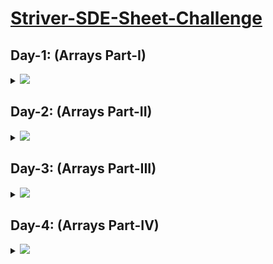 # [Striver-SDE-Sheet-Challenge](https://takeuforward.org/interviews/strivers-sde-sheet-top-coding-interview-problems)

## Day-1: (Arrays Part-I)

<details>
  <summary><img id="array" src="https://img.shields.io/badge/ARRAYS%20PART--I-6-brightgreen"></summary>
  
  | S.No. | Problem                                                                                                                     | Solutions                                                                                                                                                                                                                                                                 |
  |-------|-----------------------------------------------------------------------------------------------------------------------------|-------------------------------------------------------------------------------------------------------------------------------------------------------------------------------------------------------------------------------------------------------------------------|
  |   1   |[Set Matrix Zeroes](https://takeuforward.org/data-structure/set-matrix-zero)                                                 |<a   href="https://github.com/VishnuVVR-369/Striver-SDE-Sheet/blob/master/01%5D.%20Arrays/01%5D.%20Set%20Matrix%20Zeroes.cpp"><img src="https://img.shields.io/badge/-%20Solution-brightgreen"></a>
  |   2   |[Pascal's Triangle](https://takeuforward.org/data-structure/program-to-generate-pascals-triangle)                            |<a   href="https://github.com/VishnuVVR-369/Striver-SDE-Sheet/blob/master/01%5D.%20Arrays/02%5D.%20Pascals%20Triangle.cpp"><img src="https://img.shields.io/badge/-%20Solution-brightgreen"></a>
  |   3   |[Next Permutation](https://takeuforward.org/data-structure/next_permutation-find-next-lexicographically-greater-permutation/)|<a   href="https://github.com/VishnuVVR-369/Striver-SDE-Sheet/blob/master/01%5D.%20Arrays/03%5D.%20Next%20Permutation.cpp"><img src="https://img.shields.io/badge/-%20Solution-brightgreen"></a>
  |   4   |[Kadane's Algorithm](https://takeuforward.org/data-structure/kadanes-algorithm-maximum-subarray-sum-in-an-array/)            |<a   href="https://github.com/VishnuVVR-369/Striver-SDE-Sheet/blob/master/01%5D.%20Arrays/04%5D.%20Kadanes%20Algorithm.cpp"><img src="https://img.shields.io/badge/-%20Solution-brightgreen"></a>
  |   5   |[Sort array of 0's 1's and 2's](https://takeuforward.org/data-structure/sort-an-array-of-0s-1s-and-2s/)                      |<a   href="https://github.com/VishnuVVR-369/Striver-SDE-Sheet/blob/master/01%5D.%20Arrays/05%5D.%20Sort%20array%20of%200%2C%201%20and%202.cpp"><img src="https://img.shields.io/badge/-%20Solution-brightgreen"></a>
  |   6   |[Stock Buy and Sell](https://takeuforward.org/data-structure/stock-buy-and-sell/)                                            |<a   href="https://github.com/VishnuVVR-369/Striver-SDE-Sheet/blob/master/01%5D.%20Arrays/06%5D.%20Stock%20Buy%20and%20Sell.cpp"><img src="https://img.shields.io/badge/-%20Solution-brightgreen"></a>
  <br>
    <div align="right">
      <h3><b><a href="#striver-sde-sheet-challenge">⬆️ Back to Top</a></b></h3>
    </div>
  <br>
  
</details>

## Day-2: (Arrays Part-II)

<details>
  <summary><img id="array" src="https://img.shields.io/badge/ARRAYS%20PART--II-6-brightgreen"></summary>
  
  | S.No. | Problem                                                                                                                     | Solutions                                                                                                                                                                                                                                                                 |
  |-------|-----------------------------------------------------------------------------------------------------------------------------|-------------------------------------------------------------------------------------------------------------------------------------------------------------------------------------------------------------------------------------------------------------------------|
  |   1   |[Rotate Matrix](https://takeuforward.org/data-structure/rotate-image-by-90-degree/)                                                 |<a   href="https://github.com/VishnuVVR-369/Striver-SDE-Sheet/blob/master/02%5D.%20Arrays%20Part-II/01%5D.%20Rotate%20Matrix.cpp"><img src="https://img.shields.io/badge/-%20Solution-brightgreen"></a>
  |   2   |[Merge Overlapping Intervals](https://takeuforward.org/data-structure/merge-overlapping-sub-intervals/)                            |<a   href="https://github.com/VishnuVVR-369/Striver-SDE-Sheet/blob/master/02%5D.%20Arrays%20Part-II/02%5D.%20Merge%20Overlapping%20Subintervals.cpp"><img src="https://img.shields.io/badge/-%20Solution-brightgreen"></a>
  |   3   |[Merge Two Sorted Arrays](https://takeuforward.org/data-structure/merge-two-sorted-arrays-without-extra-space/)|<a   href="https://github.com/VishnuVVR-369/Striver-SDE-Sheet/blob/master/02%5D.%20Arrays%20Part-II/03%5D.%20Merge%20Sorted%20Arrays.cpp"><img src="https://img.shields.io/badge/-%20Solution-brightgreen"></a>
  |   4   |[Find Duplicate in the Array](https://takeuforward.org/data-structure/find-the-duplicate-in-an-array-of-n1-integers/)            |<a   href="https://github.com/VishnuVVR-369/Striver-SDE-Sheet/blob/master/02%5D.%20Arrays%20Part-II/04%5D.%20Find%20Duplicate%20in%20Array.cpp"><img src="https://img.shields.io/badge/-%20Solution-brightgreen"></a>
  |   5   |[Repeat and Missing Number](https://takeuforward.org/data-structure/find-the-repeating-and-missing-numbers/)                      |<a   href="https://github.com/VishnuVVR-369/Striver-SDE-Sheet/blob/master/02%5D.%20Arrays%20Part-II/05%5D.%20Repeat%20and%20Missing%20Number.cpp"><img src="https://img.shields.io/badge/-%20Solution-brightgreen"></a>
  |   6   |[Count Inversions](https://takeuforward.org/data-structure/count-inversions-in-an-array/)                                            |<a   href="https://github.com/VishnuVVR-369/Striver-SDE-Sheet/blob/master/02%5D.%20Arrays%20Part-II/06%5D.%20Inversion%20of%20Array.cpp"><img src="https://img.shields.io/badge/-%20Solution-brightgreen"></a>
  <br>
    <div align="right">
      <h3><b><a href="#striver-sde-sheet-challenge">⬆️ Back to Top</a></b></h3>
    </div>
  <br>
  
</details>

## Day-3: (Arrays Part-III)

<details>
  <summary><img id="array" src="https://img.shields.io/badge/ARRAYS%20PART--III-6-brightgreen"></summary>
  
  | S.No. | Problem                                                                                                                     | Solutions                                                                                                                                                                                                                                                                 |
  |-------|-----------------------------------------------------------------------------------------------------------------------------|-------------------------------------------------------------------------------------------------------------------------------------------------------------------------------------------------------------------------------------------------------------------------|
  |   1   |[Search In 2D Matrix](https://takeuforward.org/data-structure/search-in-a-sorted-2d-matrix/)                                                 |<a   href="https://github.com/VishnuVVR-369/Striver-SDE-Sheet/blob/master/03%5D.%20Arrays%20Part-III/01%5D.%20Search%20in%202D%20Matrix.cpp"><img src="https://img.shields.io/badge/-%20Solution-brightgreen"></a>
  |   2   |[Modular Exponentiation](https://takeuforward.org/data-structure/implement-powxn-x-raised-to-the-power-n/)                            |<a   href="https://github.com/VishnuVVR-369/Striver-SDE-Sheet/blob/master/03%5D.%20Arrays%20Part-III/02%5D.%20Modular%20Exponentiation.cpp"><img src="https://img.shields.io/badge/-%20Solution-brightgreen"></a>
  |   3   |[Majority Element](https://takeuforward.org/data-structure/find-the-majority-element-that-occurs-more-than-n-2-times/)|<a   href="https://github.com/VishnuVVR-369/Striver-SDE-Sheet/blob/master/03%5D.%20Arrays%20Part-III/03%5D.%20Majority%20Element.cpp"><img src="https://img.shields.io/badge/-%20Solution-brightgreen"></a>
  |   4   |[Majority Element - II](https://takeuforward.org/data-structure/majority-elementsn-3-times-find-the-elements-that-appears-more-than-n-3-times-in-the-array/)            |<a   href="https://github.com/VishnuVVR-369/Striver-SDE-Sheet/blob/master/03%5D.%20Arrays%20Part-III/04%5D.%20Majority%20Element%20II.cpp"><img src="https://img.shields.io/badge/-%20Solution-brightgreen"></a>
  |   5   |[Unique Paths](https://takeuforward.org/data-structure/grid-unique-paths-count-paths-from-left-top-to-the-right-bottom-of-a-matrix/)                      |<a   href="https://github.com/VishnuVVR-369/Striver-SDE-Sheet/blob/master/03%5D.%20Arrays%20Part-III/05%5D.%20Unique%20Paths.cpp"><img src="https://img.shields.io/badge/-%20Solution-brightgreen"></a>
  |   6   |[Reverse Pairs](https://takeuforward.org/data-structure/data-structure/count-reverse-pairs/)                                            |<a   href="https://github.com/VishnuVVR-369/Striver-SDE-Sheet/blob/master/03%5D.%20Arrays%20Part-III/06%5D.%20Reverse%20Pairs.cpp"><img src="https://img.shields.io/badge/-%20Solution-brightgreen"></a>
  <br>
    <div align="right">
      <h3><b><a href="#striver-sde-sheet-challenge">⬆️ Back to Top</a></b></h3>
    </div>
  <br>
  
</details>

## Day-4: (Arrays Part-IV)

<details>
  <summary><img id="array" src="https://img.shields.io/badge/ARRAYS%20PART--IV-6-brightgreen"></summary>
  
  | S.No. | Problem                                                                                                                     | Solutions                                                                                                                                                                                                                                                                 |
  |-------|-----------------------------------------------------------------------------------------------------------------------------|-------------------------------------------------------------------------------------------------------------------------------------------------------------------------------------------------------------------------------------------------------------------------|
  |   1   |[Pair Sum](https://takeuforward.org/data-structure/two-sum-check-if-a-pair-with-given-sum-exists-in-array/)                                                 |<a   href="https://github.com/VishnuVVR-369/Striver-SDE-Sheet/blob/master/04%5D.%20Arrays%20Part-IV/01%5D.%20Pair%20Sum.cpp"><img src="https://img.shields.io/badge/-%20Solution-brightgreen"></a>
  |   2   |[4 Sum](https://takeuforward.org/data-structure/4-sum-find-quads-that-add-up-to-a-target-value/)                            |<a   href="https://github.com/VishnuVVR-369/Striver-SDE-Sheet/blob/master/04%5D.%20Arrays%20Part-IV/02%5D.%204%20Sum.cpp"><img src="https://img.shields.io/badge/-%20Solution-brightgreen"></a>
  |   3   |[Longest Consecutive Sequence](https://takeuforward.org/data-structure/longest-consecutive-sequence-in-an-array/)|<a   href="https://github.com/VishnuVVR-369/Striver-SDE-Sheet/blob/master/04%5D.%20Arrays%20Part-IV/03%5D.%20Longest%20Consecutive%20Sequence.cpp"><img src="https://img.shields.io/badge/-%20Solution-brightgreen"></a>
  |   4   |[Longest Subarray Zero Sum](https://takeuforward.org/data-structure/length-of-the-longest-subarray-with-zero-sum/)            |<a   href="https://github.com/VishnuVVR-369/Striver-SDE-Sheet/blob/master/04%5D.%20Arrays%20Part-IV/04%5D.%20Longest%20Subarray%20Zero%20Sum.cpp"><img src="https://img.shields.io/badge/-%20Solution-brightgreen"></a>
  |   5   |[Count Subarrays with Given XOR](https://takeuforward.org/data-structure/count-the-number-of-subarrays-with-given-xor-k/)                      |<a   href="https://github.com/VishnuVVR-369/Striver-SDE-Sheet/blob/master/04%5D.%20Arrays%20Part-IV/05%5D.%20Count%20Subarrays%20with%20given%20XOR.cpp"><img src="https://img.shields.io/badge/-%20Solution-brightgreen"></a>
  |   6   |[Longest Substring without Repeating Characters](https://takeuforward.org/data-structure/data-structure/length-of-longest-substring-without-any-repeating-character/)                                            |<a   href="https://github.com/VishnuVVR-369/Striver-SDE-Sheet/blob/master/04%5D.%20Arrays%20Part-IV/06%5D.%20Longest%20Substring%20without%20Repeating%20Characters.cpp"><img src="https://img.shields.io/badge/-%20Solution-brightgreen"></a>
  <br>
    <div align="right">
      <h3><b><a href="#striver-sde-sheet-challenge">⬆️ Back to Top</a></b></h3>
    </div>
  <br>
  
</details>

